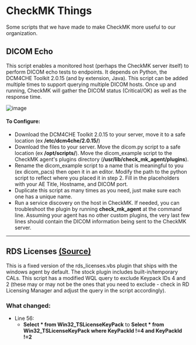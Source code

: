 # CheckMK Things
Some scripts that we have made to make CheckMK more useful to our organization.

## DICOM Echo
This script enables a monitored host (perhaps the CheckMK server itself) to perform DICOM echo tests to endpoints. It depends on Python, the DCM4CHE Toolkit 2.0.15 (and by extension, Java). This script can be added multiple times to support querying multiple DICOM hosts. Once up and running, CheckMK will gather the DICOM status (Critical/OK) as well as the response time.

![image](https://user-images.githubusercontent.com/98006216/206751755-f4840f60-0105-4712-84cf-6a4d488fc23d.png)

#### To Configure:
- Download the DCM4CHE Toolkit 2.0.15 to your server, move it to a safe location (ex **/etc/dcm4che/2.0.15/**)
- Download the files to your server. Move the dicom.py script to a safe location (ex **/opt/scripts/**). Move the dicom_example script to the CheckMK agent's plugins directory (**/usr/lib/check_mk_agent/plugins**).
- Rename the dicom_example script to a name that is meaningful to you (ex dicom_pacs) then open it in an editor. Modify the path to the python script to reflect where you placed it in step 2. Fill in the placeholders with your AE Title, Hostname, and DICOM port.
- Duplicate this script as many times as you need, just make sure each one has a unique name.
- Run a service discovery on the host in CheckMK. If needed, you can troubleshoot the plugin by running **check_mk_agent** at the command line. Assuming your agent has no other custom plugins, the very last few lines should contain the DICOM information being sent to the CheckMK server.
---
## RDS Licenses [(Source)](https://github.com/tribe29/checkmk/blob/master/agents/windows/plugins/rds_licenses.vbs)
This is a fixed version of the rds_licenses.vbs plugin that ships with the windows agent by default. The stock plugin includes built-in/temporary CALs. This script has a modified WQL query to exclude Keypack IDs 4 and 2 (these may or may not be the ones that you need to exclude - check in RD Licensing Manager and adjust the query in the script accordingly).

### What changed:
- Line 56:
  - **Select * from Win32_TSLicenseKeyPack** to **Select * from Win32_TSLicenseKeyPack where KeyPackId !=4 and KeyPackId !=2**

